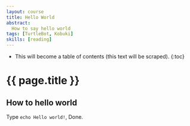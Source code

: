 ```yaml
---
layout: course
title: Hello World
abstract:
  How to say hello world
tags: [TurtleBot, Kobuki]
skills: [reading]
---
```




* This will become a table of contents (this text will be scraped).
{:toc}

# {{ page.title }}

## How to hello world

Type `echo Hello world!`, Done.